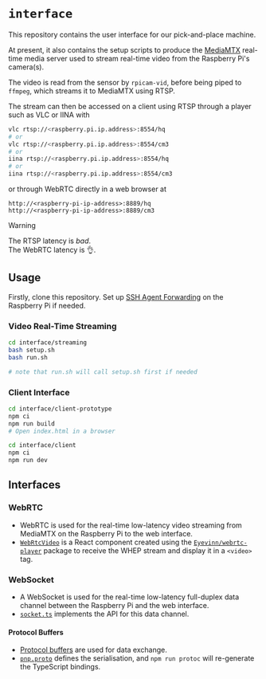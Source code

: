 # `interface`

This repository contains the user interface for our pick-and-place machine.

At present, it also contains the setup scripts to produce the [MediaMTX](https://github.com/bluenviron/mediamtx) real-time media server used to stream real-time video from the Raspberry Pi's camera(s).

The video is read from the sensor by `rpicam-vid`, before being piped to `ffmpeg`, which streams it to MediaMTX using RTSP.

The stream can then be accessed on a client using RTSP through a player such as VLC or IINA with
```sh
vlc rtsp://<raspberry.pi.ip.address>:8554/hq
# or
vlc rtsp://<raspberry.pi.ip.address>:8554/cm3
# or
iina rtsp://<raspberry.pi.ip.address>:8554/hq
# or
iina rtsp://<raspberry.pi.ip.address>:8554/cm3
```
or through WebRTC directly in a web browser at
```
http://<raspberry-pi-ip-address>:8889/hq
http://<raspberry-pi-ip-address>:8889/cm3
```

> [!warning]
> The RTSP latency is _bad_.  
> The WebRTC latency is 👌.

## Usage

Firstly, clone this repository. Set up [SSH Agent Forwarding](https://docs.github.com/en/authentication/connecting-to-github-with-ssh/using-ssh-agent-forwarding) on the Raspberry Pi if needed.

### Video Real-Time Streaming

```sh
cd interface/streaming
bash setup.sh
bash run.sh

# note that run.sh will call setup.sh first if needed
```

### Client Interface

```sh
cd interface/client-prototype
npm ci
npm run build
# Open index.html in a browser
```

```sh
cd interface/client
npm ci
npm run dev
```

## Interfaces

### WebRTC

- WebRTC is used for the real-time low-latency video streaming from MediaMTX on the Raspberry Pi to the web interface.
- [`WebRtcVideo`](./client/src/components/WebRtcVideo.tsx) is a React component created using the [`Eyevinn/webrtc-player`](https://github.com/Eyevinn/webrtc-player) package to receive the WHEP stream and display it in a `<video>` tag.

### WebSocket

- A WebSocket is used for the real-time low-latency full-duplex data channel between the Raspberry Pi and the web interface.
- [`socket.ts`](./client/src/lib/socket.ts) implements the API for this data channel.

#### Protocol Buffers

- [Protocol buffers](https://protobuf.dev/overview/) are used for data exchange.
- [`pnp.proto`](./client/src/proto/pnp/v1/pnp.proto) defines the serialisation, and `npm run protoc` will re-generate the TypeScript bindings.
